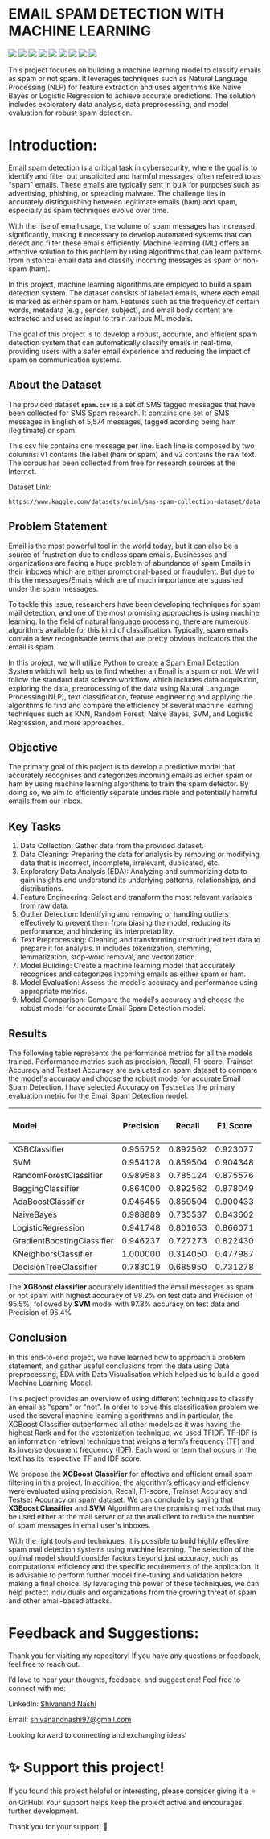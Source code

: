 # EMAIL SPAM DETECTION WITH MACHINE LEARNING

[![](https://img.shields.io/badge/Python-FFD43B?style=for-the-badge&logo=python&logoColor=darkgreen)](https://www.python.org)  [![](https://img.shields.io/badge/TensorFlow-FF6F00?style=for-the-badge&logo=TensorFlow&logoColor=white)](https://www.tensorflow.org) [![](https://img.shields.io/badge/scikit_learn-F7931E?style=for-the-badge&logo=scikit-learn&logoColor=white)](https://scikit-learn.org/stable/) [![](https://img.shields.io/badge/SciPy-654FF0?style=for-the-badge&logo=SciPy&logoColor=white)](https://www.scipy.org) [![](https://img.shields.io/badge/Numpy-777BB4?style=for-the-badge&logo=numpy&logoColor=white)](https://numpy.org) [![](https://img.shields.io/badge/Pandas-2C2D72?style=for-the-badge&logo=pandas&logoColor=white)](https://pandas.pydata.org)  [![](https://img.shields.io/badge/Plotly-239120?style=for-the-badge&logo=plotly&logoColor=white)](https://plotly.com) [![](https://img.shields.io/badge/Keras-D00000?style=for-the-badge&logo=Keras&logoColor=white)](https://keras.io) [![](https://img.shields.io/badge/conda-342B029.svg?&style=for-the-badge&logo=anaconda&logoColor=white)](https://www.anaconda.com)



This project focuses on building a machine learning model to classify emails as spam or not spam. It leverages techniques such as Natural Language Processing (NLP) for feature extraction and uses algorithms like Naive Bayes or Logistic Regression to achieve accurate predictions. The solution includes exploratory data analysis, data preprocessing, and model evaluation for robust spam detection.

# Introduction:

Email spam detection is a critical task in cybersecurity, where the goal is to identify and filter out unsolicited and harmful messages, often referred to as "spam" emails. These emails are typically sent in bulk for purposes such as advertising, phishing, or spreading malware. The challenge lies in accurately distinguishing between legitimate emails (ham) and spam, especially as spam techniques evolve over time.

With the rise of email usage, the volume of spam messages has increased significantly, making it necessary to develop automated systems that can detect and filter these emails efficiently. Machine learning (ML) offers an effective solution to this problem by using algorithms that can learn patterns from historical email data and classify incoming messages as spam or non-spam (ham).

In this project, machine learning algorithms are employed to build a spam detection system. The dataset consists of labeled emails, where each email is marked as either spam or ham. Features such as the frequency of certain words, metadata (e.g., sender, subject), and email body content are extracted and used as input to train various ML models.

The goal of this project is to develop a robust, accurate, and efficient spam detection system that can automatically classify emails in real-time, providing users with a safer email experience and reducing the impact of spam on communication systems.

## About the Dataset

The provided dataset  **```spam.csv```** is a set of SMS tagged messages that have been collected for SMS Spam research. It contains one set of SMS messages in English of 5,574 messages, tagged acording being ham (legitimate) or spam.

This csv file contains one message per line. Each line is composed by two columns: v1 contains the label (ham or spam) and v2 contains the raw text. The corpus has been collected from free for research sources at the Internet.

Dataset Link:
```
https://www.kaggle.com/datasets/uciml/sms-spam-collection-dataset/data
```

## Problem Statement

Email is the most powerful tool in the world today, but it can also be a source of frustration due to endless spam emails. Businesses and organizations are facing a huge problem of abundance of spam Emails in their inboxes which are either promotional-based or fraudulent. But due to this the messages/Emails which are of much importance are squashed under the spam messages.

To tackle this issue, researchers have been developing techniques for spam mail detection, and one of the most promising approaches is using machine learning. In the field of natural language processing, there are numerous algorithms available for this kind of classification. Typically, spam emails contain a few recognisable terms that are pretty obvious indicators that the email is spam.

In this project, we will utilize Python to create a Spam Email Detection System which will help us to find whether an Email is a spam or not. We will follow the standard data science workflow, which includes data acquisition, exploring the data, preprocessing of the data using Natural Language Processing(NLP), text classification, feature engineering and applying the algorithms to find and compare the efficiency of several machine learning techniques such as KNN, Random Forest, Naive Bayes, SVM, and Logistic Regression, and more approaches.

## Objective

The primary goal of this project is to develop a predictive model that accurately recognises and categorizes incoming emails as either spam or ham by using machine learning algorithms to train the spam detector. By doing so, we aim to efficiently separate undesirable and potentially harmful emails from our inbox.

## Key Tasks

1. Data Collection: Gather data from the provided dataset.
2. Data Cleaning: Preparing the data for analysis by removing or modifying data that is incorrect, incomplete, irrelevant, duplicated, etc.
3. Exploratory Data Analysis (EDA): Analyzing and summarizing data to gain insights and understand its underlying patterns, relationships, and distributions.
4. Feature Engineering: Select and transform the most relevant variables from raw data.
5. Outlier Detection: Identifying and removing or handling outliers effectively to prevent them from biasing the model, reducing its performance, and hindering its interpretability.
6. Text Preprocessing: Cleaning and transforming unstructured text data to prepare it for analysis. It includes tokenization, stemming, lemmatization, stop-word removal, and vectorization.
7. Model Building: Create a machine learning model that accurately recognises and categorizes incoming emails as either spam or ham.
8. Model Evaluation: Assess the model's accuracy and performance using appropriate metrics.
9. Model Comparison: Compare the model's accuracy and choose the robust model for accurate Email Spam Detection model.

## Results
The following table represents the performance metrics for all the models trained. Performance metrics such as precision, Recall, F1-score, Trainset Accuracy and Testset Accuracy are evaluated on spam dataset to compare the model's accuracy and choose the robust model for accurate Email Spam Detection. I have selected Accuracy on Testset as the primary evaluation metric for the Email Spam Detection model. 

|          Model            | Precision |   Recall | F1 Score	| Accuracy on Trainset | Accuracy on Testset | Rank |
| :------------------------ | :-------: | :------: | :------: | :------------------: | :-----------------: | :--: |
| XGBClassifier             | 0.955752  | 0.892562 | 0.923077 | 0.988623	           | 0.982575            | 1    |
| SVM                       | 0.954128  | 0.859504 | 0.904348 | 0.986444             | 0.978703            | 2    |
| RandomForestClassifier    | 0.989583  | 0.785124 | 0.875576 | 0.999758	           | 0.973863            | 3    |
| BaggingClassifier         | 0.864000  | 0.892562 | 0.878049 | 0.999758             | 0.970958            | 4    |
| AdaBoostClassifier        | 0.945455  | 0.859504 | 0.900433 | 0.981118             | 0.977735            | 5    |
| NaiveBayes                | 0.988889  | 0.735537 | 0.843602 | 0.971435             | 0.968054            | 6    |
| LogisticRegression	      | 0.941748  | 0.801653 | 0.866071 | 0.966594             | 0.970958            | 7    |
| GradientBoostingClassifier| 0.946237  | 0.727273 | 0.822430 | 0.972162             | 0.963214            | 8    |
| KNeighborsClassifier      | 1.000000  | 0.314050 | 0.477987 | 0.922053             | 0.919652            | 9    |
| DecisionTreeClassifier    | 0.783019  | 0.685950 | 0.731278 | 0.957879             | 0.940949	           | 10   |

The **XGBoost classifier** accurately identified the email messages as spam or not spam with highest accuracy of 98.2% on test data and Precision of 95.5%, followed by **SVM** model with 97.8% accuracy on test data and Precision of 95.4%

## Conclusion

In this end-to-end project, we have learned how to approach a problem statement, and gather useful conclusions from the data using Data preprocessing, EDA with Data Visualisation which helped us to build a good Machine Learning Model.

This project provides an overview of using different techniques to classify an email as "spam" or "not". In order to solve this classification problem we used the several machine learning algorithmns and in particular, the XGBoost Classifier outperformed all other models as it was having the highest Rank and for the vectorization technique, we used TFIDF. TF-IDF is an information retrieval technique that weighs a term’s frequency (TF) and its inverse document frequency (IDF). Each word or term that occurs in the text has its respective TF and IDF score.

We propose the **XGBoost Classifier** for effective and efficient email spam filtering in this project. In addition, the algorithm’s efficacy and efficiency were evaluated using precision, Recall, F1-score, Trainset Accuracy and Testset Accuracy on spam dataset. We can conclude by saying that **XGBoost Classifier** and **SVM** Algorithm are the promising methods that may be used either at the mail server or at the mail client to reduce the number of spam messages in email user's inboxes.

With the right tools and techniques, it is possible to build highly effective spam mail detection systems using machine learning. The selection of the optimal model should consider factors beyond just accuracy, such as computational efficiency and the specific requirements of the application. It is advisable to perform further model fine-tuning and validation before making a final choice. By leveraging the power of these techniques, we can help protect individuals and organizations from the growing threat of spam and other email-based attacks.


# Feedback and Suggestions:

Thank you for visiting my repository! If you have any questions or feedback, feel free to reach out.

I’d love to hear your thoughts, feedback, and suggestions! Feel free to connect with me:

 LinkedIn: [Shivanand Nashi](https://www.linkedin.com/in/shivanand-s-nashi-79579821a)
 
 Email: shivanandnashi97@gmail.com


Looking forward to connecting and exchanging ideas!

# ✨ Support this project!
If you found this project helpful or interesting, please consider giving it a ⭐ on GitHub!
Your support helps keep the project active and encourages further development.

Thank you for your support! 💖





